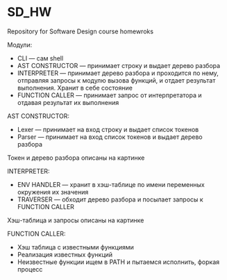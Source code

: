 # SD_HW
Repository for Software Design course homewroks

Модули: 
- CLI — сам shell
- AST CONSTRUCTOR — принимает строку и выдает дерево разбора
- INTERPRETER — принимает дерево разбора и проходится по нему, отправляя запросы к модулю вызова функций, и отдает результат выполнения. Хранит в себе состояние
- FUNCTION CALLER — принимает запрос от интерпретатора и отдавая результат их выполнения

AST CONSTRUCTOR:
- Lexer — принимает на вход строку и выдает список токенов
- Parser — принимает на вход список токенов и выдает дерево разбора

Токен и дерево разбора описаны на картинке

INTERPRETER:
- ENV HANDLER — хранит в хэш-таблице по имени переменных окружения их значения
- TRAVERSER — обходит дерево разбора и посылает запросы к FUNCTION CALLER

Хэш-таблица и запросы описаны на картинке

FUNCTION CALLER:
- Хэш таблица с известными функциями
- Реализация известных функций
- Неизвестные функции ищем в PATH и пытаемся исполнить, форкая процесс
